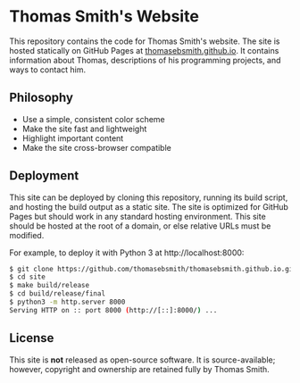 # Thomas Smith's Website
This repository contains the code for Thomas Smith's website.
The site is hosted statically on GitHub Pages at
[thomasebsmith.github.io](https://thomasebsmith.github.io). It contains
information about Thomas, descriptions of his programming projects, and ways to
contact him.

## Philosophy
- Use a simple, consistent color scheme
- Make the site fast and lightweight
- Highlight important content
- Make the site cross-browser compatible

## Deployment
This site can be deployed by cloning this repository, running its build script,
and hosting the build output as a static site. The site is optimized for GitHub
Pages but should work in any standard hosting environment. This site should be
hosted at the root of a domain, or else relative URLs must be modified.

For example, to deploy it with Python 3 at http://localhost:8000:
```sh
$ git clone https://github.com/thomasebsmith/thomasebsmith.github.io.git site
$ cd site
$ make build/release
$ cd build/release/final
$ python3 -m http.server 8000
Serving HTTP on :: port 8000 (http://[::]:8000/) ...
```

## License
This site is **not** released as open-source software. It is source-available;
however, copyright and ownership are retained fully by Thomas Smith.
